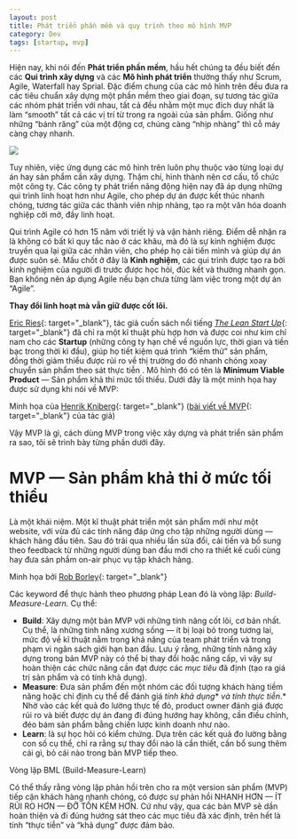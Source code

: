 ```yaml
---
layout: post
title: Phát triển phần mềm và quy trình theo mô hình MVP
category: Dev
tags: [startup, mvp]
---
```


Hiện nay, khi n&oacute;i đến **Ph&aacute;t triển phần mềm**, hầu hết ch&uacute;ng ta đều biết đến c&aacute;c **Qui tr&igrave;nh x&acirc;y dựng** v&agrave; c&aacute;c **M&ocirc; h&igrave;nh ph&aacute;t triển** thường thấy như Scrum, Agile, Waterfall hay Sprial. Đặc điểm chung của c&aacute;c m&ocirc; h&igrave;nh tr&ecirc;n đều đưa ra c&aacute;c ti&ecirc;u chuẩn x&acirc;y dựng một phần mềm theo giai đoạn, sự tương t&aacute;c giữa c&aacute;c nh&oacute;m ph&aacute;t triển với nhau, tất cả đều nhằm một mục đ&iacute;ch duy nhất l&agrave; l&agrave;m “smooth” tất cả c&aacute;c vị tr&iacute; từ trong ra ngo&agrave;i của sản phẩm. Giống như những “b&aacute;nh răng” của một động cơ, ch&uacute;ng c&agrave;ng “nhịp nh&agrave;ng” th&igrave; cỗ m&aacute;y c&agrave;ng chạy nhanh.

<img src="https://www.flickr.com/photos/79561285@N00/201975334" />

Tuy nhi&ecirc;n, việc ứng dụng c&aacute;c m&ocirc; h&igrave;nh tr&ecirc;n lu&ocirc;n phụ thuộc v&agrave;o từng loại dự &aacute;n hay sản phẩm cần x&acirc;y dựng. Thậm ch&iacute;, h&igrave;nh th&agrave;nh n&ecirc;n cơ cấu, tổ chức một c&ocirc;ng ty. C&aacute;c c&ocirc;ng ty ph&aacute;t triển năng động hiện nay đ&atilde; &aacute;p dụng những qui tr&igrave;nh linh hoạt hơn như Agile, cho ph&eacute;p dự &aacute;n được kết th&uacute;c nhanh ch&oacute;ng, tương t&aacute;c giữa c&aacute;c th&agrave;nh vi&ecirc;n nhịp nh&agrave;ng, tạo ra một văn h&oacute;a doanh nghiệp cởi mở, đầy linh hoạt.

Qui tr&igrave;nh Agile c&oacute; hơn 15 năm với triết l&yacute; v&agrave; vận h&agrave;nh ri&ecirc;ng. Điểm dễ nhận ra l&agrave; kh&ocirc;ng c&oacute; bất k&igrave; quy tắc n&agrave;o ở c&aacute;c kh&acirc;u, m&agrave; đ&oacute; l&agrave; sự kinh nghiệm được truyền qua lại giữa c&aacute;c nh&acirc;n vi&ecirc;n, cho ph&eacute;p họ cải tiến m&igrave;nh v&agrave; gi&uacute;p dự &aacute;n được su&ocirc;n sẻ. Mấu chốt ở đ&acirc;y l&agrave; **Kinh nghiệm**, c&aacute;c qui tr&igrave;nh được tạo ra bởi kinh nghiệm của người đi trước được học hỏi, đ&uacute;c kết v&agrave; thường nhanh gọn. Bạn kh&ocirc;ng n&ecirc;n &aacute;p dụng Agile nếu bạn chưa từng l&agrave;m việc trong một dự &aacute;n “Agile”.

**Thay đổi linh hoạt m&agrave; vẫn giữ được cốt l&otilde;i.**

[Eric Ries](https://medium.com/u/d2f31bf094c6?source=post_page-----b353531b1eda----------------------){: target="_blank"}, t&aacute;c giả cuốn s&aacute;ch nổi tiếng [*The Lean Start Up*](https://www.amazon.com/Lean-Startup-Entrepreneurs-Continuous-Innovation/dp/0307887898){: target="_blank"} đ&atilde; chỉ ra một kĩ thuật ph&ugrave; hợp hơn v&agrave; được coi như kim chỉ nam cho c&aacute;c **Startup** (những c&ocirc;ng ty hạn chế về nguồn lực, thời gian v&agrave; tiền bạc trong thời k&igrave; đầu), gi&uacute;p họ tiết kiệm qu&aacute; tr&igrave;nh “kiểm thử” sản phẩm, đồng thời giảm thiểu được rủi ro về thị trường do đ&oacute; nhanh ch&oacute;ng xoay chuyển sản phẩm theo s&aacute;t thực tiễn . M&ocirc; h&igrave;nh đ&oacute; c&oacute; t&ecirc;n l&agrave; **Minimum Viable Product** — Sản phẩm khả thi mức tối thiểu. Dưới đ&acirc;y l&agrave; một minh họa hay được sử dụng khi n&oacute;i về MVP:

Minh họa của [Henrik Kniberg](https://medium.com/u/3ccad081c81a?source=post_page-----b353531b1eda----------------------){: target="_blank"} ([b&agrave;i viết về MVP](https://blog.crisp.se/2016/01/25/henrikkniberg/making-sense-of-mvp){: target="_blank"} của t&aacute;c giả)

Vậy MVP l&agrave; g&igrave;, c&aacute;ch d&ugrave;ng MVP trong việc x&acirc;y dựng v&agrave; ph&aacute;t triển sản phẩm ra sao, t&ocirc;i sẽ tr&igrave;nh b&agrave;y từng phần dưới đ&acirc;y.

# MVP — Sản phẩm khả thi ở mức tối thiểu

L&agrave; một kh&aacute;i niệm. Một kĩ thuật ph&aacute;t triển một sản phẩm mới như một website, với vừa đủ c&aacute;c t&iacute;nh năng đ&aacute;p ứng cho tập những người d&ugrave;ng — kh&aacute;ch h&agrave;ng đầu ti&ecirc;n. Sau đ&oacute; trải qua nhiều lần sửa đổi, cải tiến v&agrave; bổ sung theo feedback từ những người d&ugrave;ng ban đầu mới cho ra thiết kế cuối c&ugrave;ng hay đưa sản phầm on-air phục vụ tập kh&aacute;ch h&agrave;ng.

Minh họa bởi [Rob Borley](https://medium.com/u/beea01630a1a?source=post_page-----b353531b1eda----------------------){: target="_blank"}

C&aacute;c keyword để thực h&agrave;nh theo phương ph&aacute;p Lean đ&oacute; l&agrave; v&ograve;ng lặp: *Build-Measure-Learn.* Cụ thể:

* **Build**\: X&acirc;y dựng một bản MVP với những t&iacute;nh năng cốt l&otilde;i, cơ bản nhất. Cụ thể, l&agrave; những t&iacute;nh năng xương sống — &iacute;t bị loại bỏ trong tương lai, mức độ về kĩ thuật nằm trong khả năng của team ph&aacute;t triển v&agrave; trong phạm vi ng&acirc;n s&aacute;ch giới hạn ban đầu. Lưu &yacute; rằng, những t&iacute;nh năng x&acirc;y dựng trong bản MVP n&agrave;y c&oacute; thể bị thay đổi hoặc n&acirc;ng cấp, v&igrave; vậy sự ho&agrave;n thiện c&aacute;c chức năng cần đạt được c&aacute;c *mục ti&ecirc;u* đ&atilde; định (tạo ra gi&aacute; trị sản phẩm v&agrave; c&oacute; t&iacute;nh khả dụng).
* **Measure**\: Đưa sản phẩm đến một nh&oacute;m c&aacute;c đối tượng kh&aacute;ch h&agrave;ng tiềm năng hoặc chỉ định cụ thể để đ&aacute;nh gi&aacute; *t&iacute;nh khả dụng**&nbsp;*v&agrave; *t&iacute;nh thực tiễn**.* Nhờ v&agrave;o c&aacute;c kết quả đo lường thực tế đ&oacute;, product owner đ&aacute;nh gi&aacute; được rủi ro v&agrave; biết được dự &aacute;n đang đi đ&uacute;ng hướng hay kh&ocirc;ng, cần điều chỉnh, đ&eacute;o b&aacute;m sản phẩm bằng chiến lược kinh doanh như n&agrave;o.
* **Learn**\: l&agrave; sự học hỏi c&oacute; kiểm chứng. Dựa tr&ecirc;n c&aacute;c kết quả đo lường bằng con số cụ thể, chỉ ra rằng sự thay đổi n&agrave;o l&agrave; cần thiết, cần bổ sung th&ecirc;m c&aacute;i g&igrave;, bỏ c&aacute;i n&agrave;o trong bản MVP tiếp theo.

V&ograve;ng lặp BML (Build-Measure-Learn)

C&oacute; thể thấy rằng v&ograve;ng lặp phản hồi tr&ecirc;n cho ra một version sản phẩm (MVP) tiếp cận kh&aacute;ch h&agrave;ng nhanh ch&oacute;ng, c&oacute; được sự phản hồi NHANH HƠN — &Iacute;T RỦI RO HƠN — ĐỠ TỐN K&Eacute;M HƠN. Cứ như vậy, qua c&aacute;c bản MVP sẽ dần ho&agrave;n thiện v&agrave; đi đ&uacute;ng hướng s&aacute;t theo c&aacute;c mục ti&ecirc;u đ&atilde; x&aacute;c định, tr&ecirc;n hết l&agrave; t&iacute;nh “thực tiễn” v&agrave; “khả dụng” được đảm bảo.

